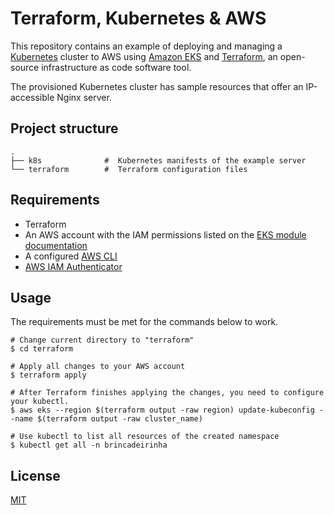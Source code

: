 
# Terraform, Kubernetes & AWS

This repository contains an example of deploying and managing a [Kubernetes](https://kubernetes.io/) cluster to AWS using [Amazon EKS](https://aws.amazon.com/eks) and [Terraform](https://www.terraform.io/), an open-source infrastructure as code software tool. 

The provisioned Kubernetes cluster has sample resources that offer an IP-accessible Nginx server.

## Project structure
    .
    ├── k8s              #  Kubernetes manifests of the example server
    └── terraform        #  Terraform configuration files

## Requirements

- Terraform
- An  AWS account with the IAM permissions listed on the  [EKS module documentation](https://github.com/terraform-aws-modules/terraform-aws-eks/blob/master/docs/iam-permissions.md)
- A configured [AWS CLI](https://docs.aws.amazon.com/cli/latest/userguide/cli-chap-install.html)
- [AWS IAM Authenticator](https://docs.aws.amazon.com/eks/latest/userguide/install-aws-iam-authenticator.html)

## Usage

The requirements must be met for the commands below to work.

    # Change current directory to "terraform"
    $ cd terraform
    
    # Apply all changes to your AWS account
    $ terraform apply
	
    # After Terraform finishes applying the changes, you need to configure your kubectl.
    $ aws eks --region $(terraform output -raw region) update-kubeconfig --name $(terraform output -raw cluster_name)
   
    # Use kubectl to list all resources of the created namespace
    $ kubectl get all -n brincadeirinha

## License

[MIT](https://github.com/iammateus/terraform-kubernetes-aws/blob/main/LICENSE)
